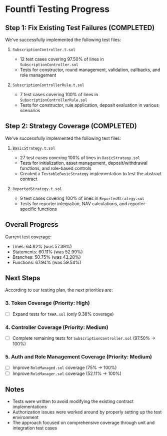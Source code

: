 # Fountfi Testing Progress

## Step 1: Fix Existing Test Failures (COMPLETED)

We've successfully implemented the following test files:

1. `SubscriptionController.t.sol`
   - 12 test cases covering 97.50% of lines in `SubscriptionController.sol`
   - Tests for constructor, round management, validation, callbacks, and role management

2. `SubscriptionControllerRule.t.sol`
   - 7 test cases covering 100% of lines in `SubscriptionControllerRule.sol`
   - Tests for constructor, rule application, deposit evaluation in various scenarios

## Step 2: Strategy Coverage (COMPLETED)

We've successfully implemented the following test files:

1. `BasicStrategy.t.sol`
   - 27 test cases covering 100% of lines in `BasicStrategy.sol`
   - Tests for initialization, asset management, deposit/withdrawal functions, and role-based controls
   - Created a `TestableBasicStrategy` implementation to test the abstract contract

2. `ReportedStrategy.t.sol`
   - 9 test cases covering 100% of lines in `ReportedStrategy.sol`
   - Tests for reporter integration, NAV calculations, and reporter-specific functions

## Overall Progress

Current test coverage:
- Lines: 64.62% (was 57.39%)
- Statements: 60.11% (was 52.99%)
- Branches: 50.75% (was 43.28%)
- Functions: 67.94% (was 59.54%)

## Next Steps

According to our testing plan, the next priorities are:

### 3. Token Coverage (Priority: High)

- [ ] Expand tests for `tRWA.sol` (only 9.38% coverage)

### 4. Controller Coverage (Priority: Medium)

- [ ] Complete remaining tests for `SubscriptionController.sol` (97.50% → 100%)

### 5. Auth and Role Management Coverage (Priority: Medium)

- [ ] Improve `RoleManaged.sol` coverage (75% → 100%)
- [ ] Improve `RoleManager.sol` coverage (52.11% → 100%)

## Notes

- Tests were written to avoid modifying the existing contract implementations
- Authorization issues were worked around by properly setting up the test environment
- The approach focused on comprehensive coverage through unit and integration test cases